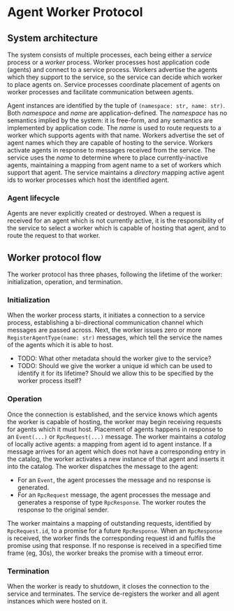 # Agent Worker Protocol

## System architecture

The system consists of multiple processes, each being either a _service_ process or a _worker_ process.
Worker processes host application code (agents) and connect to a service process.
Workers advertise the agents which they support to the service, so the service can decide which worker to place agents on.
Service processes coordinate placement of agents on worker processes and facilitate communication between agents.

Agent instances are identified by the tuple of `(namespace: str, name: str)`.
Both _namespace_ and _name_ are application-defined.
The _namespace_ has no semantics implied by the system: it is free-form, and any semantics are implemented by application code.
The _name_ is used to route requests to a worker which supports agents with that name.
Workers advertise the set of agent names which they are capable of hosting to the service.
Workers activate agents in response to messages received from the service.
The service uses the _name_ to determine where to place currently-inactive agents, maintaining a mapping from agent name to a set of workers which support that agent.
The service maintains a _directory_ mapping active agent ids to worker processes which host the identified agent.

### Agent lifecycle

Agents are never explicitly created or destroyed. When a request is received for an agent which is not currently active, it is the responsibility of the service to select a worker which is capable of hosting that agent, and to route the request to that worker.

## Worker protocol flow

The worker protocol has three phases, following the lifetime of the worker: initialization, operation, and termination.

### Initialization

When the worker process starts, it initiates a connection to a service process, establishing a bi-directional communication channel which messages are passed across.
Next, the worker issues zero or more `RegisterAgentType(name: str)` messages, which tell the service the names of the agents which it is able to host.

* TODO: What other metadata should the worker give to the service?
* TODO: Should we give the worker a unique id which can be used to identify it for its lifetime? Should we allow this to be specified by the worker process itself?

### Operation

Once the connection is established, and the service knows which agents the worker is capable of hosting, the worker may begin receiving requests for agents which it must host.
Placement of agents happens in response to an `Event(...)` or `RpcRequest(...)` message.
The worker maintains a _catalog_ of locally active agents: a mapping from agent id to agent instance.
If a message arrives for an agent which does not have a corresponding entry in the catalog, the worker activates a new instance of that agent and inserts it into the catalog.
The worker dispatches the message to the agent:

* For an `Event`, the agent processes the message and no response is generated.
* For an `RpcRequest` message, the agent processes the message and generates a response of type `RpcResponse`. The worker routes the response to the original sender.

The worker maintains a mapping of outstanding requests, identified by `RpcRequest.id`, to a promise for a future `RpcResponse`.
When an `RpcResponse` is received, the worker finds the corresponding request id and fulfils the promise using that response.
If no response is received in a specified time frame (eg, 30s), the worker breaks the promise with a timeout error.

### Termination

When the worker is ready to shutdown, it closes the connection to the service and terminates. The service de-registers the worker and all agent instances which were hosted on it.

